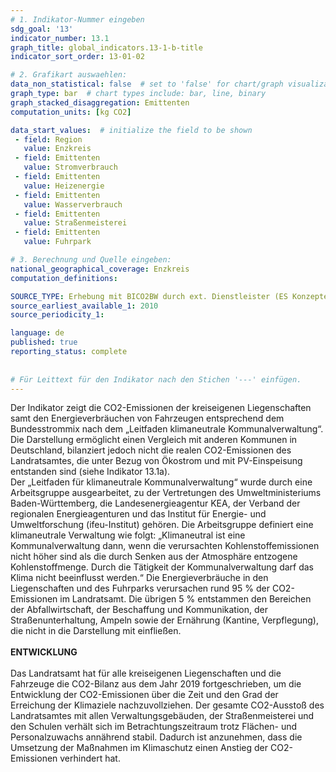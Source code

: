 ```yaml
---
# 1. Indikator-Nummer eingeben 
sdg_goal: '13' 
indicator_number: 13.1
graph_title: global_indicators.13-1-b-title
indicator_sort_order: 13-01-02

# 2. Grafikart auswaehlen: 
data_non_statistical: false  # set to 'false' for chart/graph visualization 
graph_type: bar  # chart types include: bar, line, binary 
graph_stacked_disaggregation: Emittenten  
computation_units: [kg CO2]

data_start_values:  # initialize the field to be shown  
 - field: Region
   value: Enzkreis
 - field: Emittenten
   value: Stromverbrauch
 - field: Emittenten
   value: Heizenergie
 - field: Emittenten
   value: Wasserverbrauch
 - field: Emittenten
   value: Straßenmeisterei
 - field: Emittenten
   value: Fuhrpark

# 3. Berechnung und Quelle eingeben: 
national_geographical_coverage: Enzkreis
computation_definitions: 

SOURCE_TYPE: Erhebung mit BICO2BW durch ext. Dienstleister (ES Konzepte)
source_earliest_available_1: 2010
source_periodicity_1: 

language: de   
published: true 
reporting_status: complete
 
 
# Für Leittext für den Indikator nach den Stichen '---' einfügen. 
---
```

Der Indikator zeigt die CO2-Emissionen der kreiseigenen Liegenschaften samt den Energieverbräuchen von Fahrzeugen entsprechend dem Bundesstrommix nach dem „Leitfaden klimaneutrale Kommunalverwaltung“. Die Darstellung ermöglicht einen Vergleich mit anderen Kommunen in Deutschland, bilanziert jedoch nicht die realen CO2-Emissionen des Landratsamtes, die unter Bezug von Ökostrom und mit PV-Einspeisung entstanden sind (siehe Indikator 13.1a). <br>
Der „Leitfaden für klimaneutrale Kommunalverwaltung“ wurde durch eine Arbeitsgruppe ausgearbeitet, zu der Vertretungen des Umweltministeriums Baden-Württemberg, die Landesenergieagentur KEA, der Verband der regionalen Energieagenturen und das Institut für Energie- und Umweltforschung (ifeu-Institut) gehören. Die Arbeitsgruppe definiert eine klimaneutrale Verwaltung wie folgt: „Klimaneutral ist eine Kommunalverwaltung dann, wenn die verursachten Kohlenstoffemissionen nicht höher sind als die durch Senken aus der Atmosphäre entzogene Kohlenstoffmenge. Durch die Tätigkeit der Kommunalverwaltung darf das Klima nicht beeinflusst werden.“ Die Energieverbräuche in den Liegenschaften und des Fuhrparks verursachen rund 95 % der CO2- Emissionen im Landratsamt. Die übrigen 5 % entstammen den Bereichen der Abfallwirtschaft, der Beschaffung und Kommunikation, der Straßenunterhaltung, Ampeln sowie der Ernährung (Kantine, Verpflegung), die nicht in die Darstellung mit einfließen. <br>
<br>
**ENTWICKLUNG** <br>
<br>
Das Landratsamt hat für alle kreiseigenen Liegenschaften und die Fahrzeuge die CO2-Bilanz aus dem Jahr 2019 fortgeschrieben, um die Entwicklung der CO2-Emissionen über die Zeit und den Grad der Erreichung der Klimaziele nachzuvollziehen. Der gesamte CO2-Ausstoß des Landratsamtes mit allen Verwaltungsgebäuden, der Straßenmeisterei und den Schulen verhält sich im Betrachtungszeitraum trotz Flächen- und Personalzuwachs annährend stabil. Dadurch ist anzunehmen, dass die Umsetzung der Maßnahmen im Klimaschutz einen Anstieg der CO2-Emissionen verhindert hat.
